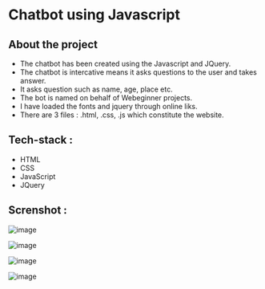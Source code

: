 # Chatbot using Javascript

## About the project

- The chatbot has been created using the Javascript and JQuery.
- The chatbot is intercative means it asks questions to the user and takes answer.
- It asks question such as name, age, place etc.
- The bot is named on behalf of Webeginner projects.
- I have loaded the fonts and jquery through online liks.
- There are 3 files : .html, .css, .js which constitute the website.

## Tech-stack : 

- HTML
- CSS
- JavaScript
- JQuery

## Screnshot : 

![image](https://user-images.githubusercontent.com/84305637/189688667-4336d216-3275-4296-b99f-b4d5bdb76812.png)

![image](https://user-images.githubusercontent.com/84305637/189688996-e8280978-7320-4c92-931b-d3c04f822326.png)

![image](https://user-images.githubusercontent.com/84305637/189690042-95031ed8-87c3-4d9a-a297-444c991fd50c.png)

![image](https://user-images.githubusercontent.com/84305637/189689627-a5961956-773a-40b1-9075-7e7901e2feb3.png)
